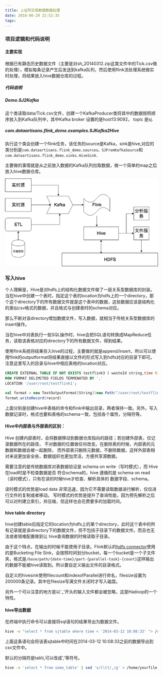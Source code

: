 ```yaml
---
title: 上证所交易数据数据处理
date: 2018-06-20 22:52:35
tags:
---
```



### 项目逻辑和代码说明

#### 主要实现

根据已有静态历史数据文件（主要是对sh_20140312.zip这类文件中的Tick.csv做的处理），模拟每条记录产生后发送到kafka队列，然后使用flink流处理系统做实时处理，将结果放入hive数据仓库的过程。

##### 代码说明

##### Demo.SJ2Kafka

这个类读取data/Tick.csv文件，创建一个KafkaProducer类将其中的数据按照顺序放入到Kafka队列中，其中Kafka broker 设置的是host13:9092， topic 是sj.

##### com.dataartisans.flink_demo.examples.SJKafka2Hive

执行这个类会创建一个flink任务，该任务的source是Kafka，sink是hive,对应的类分别是`com.dataartisans.flink_demo.sources。SJFromKafkaSource`和`com.dataartisans.flink_demo.sinks.HiveSink`.

主要做的事情就是从之前放入数据的Kafka队列拉取数据，做一个简单的map之后放入hive数据仓库。

![架构](/images/sse/architecture-sse.png)

### 写入hive

个人理解是，Hive是对hdfs上的结构化数据文件做了一层关系型数据库的封装。当在hive中创建一个表时，指定这个表的location为hdfs上的一个directory，那个这个directory下的所有数据文件就是这个表中的数据，这些数据应该是结构化的类似csv格式的数据，并且格式与创建表时的schema对应。

那么不断对该directory增加数据文件，写入数据，就相当于传统关系型数据库的insert操作。

当在hive中对表执行一些SQL操作时，hive会把SQL语句转换成MapReduce任务，读取该表格对应的directory下的所有数据文件，得到结果。

使用flink系统将结果存入hive的过程，主要做的就是append/insert，所以可以使用flink的outputformat将结果直接以文件的形式写入到hdfs对应的目录下即可。注意这里写入的目录与hive中相应表格的location对应。

``` sql
CREATE EXTERNAL TABLE IF NOT EXISTS testflink3 ( wasteId string,time timestamp,locationx string, LOCATIONY STRING, stationId STRING,stationName STRING, vlp STRING)
ROW FORMAT DELIMITED FIELDS TERMINATED BY ','
LOCATION '/user/root/testflink1';
```

``` scala
val format = new TextOutputFormat[String](new Path("/user/root/testflink1"))
format.writeRecord(record)
```

上面分别是创建hive中表格的命令和flink中输出目录，两者保持一致。另外，写入数据记录时，格式也要和表格的schema一致，包括各个属性，分隔符等。

#### Hive中内部表与外部表的区别： 

Hive 创建内部表时，会将数据移动到数据仓库指向的路径；若创建外部表，仅记录数据所在的路径， 
不对数据的位置做任何改变。在删除表的时候，内部表的元数据和数据会被一起删除， 
而外部表只删除元数据，不删除数据。这样外部表相对来说更加安全些，数据组织也更加灵活，方便共享源数据。 

需要注意的是传统数据库对表数据验证是 schema on write（写时模式），而 Hive 在load时是不检查数据是否 
符合schema的，hive 遵循的是 schema on read（读时模式），只有在读的时候hive才检查、解析具体的 
数据字段、schema。 

读时模式的优势是load data 非常迅速，因为它不需要读取数据进行解析，仅仅进行文件的复制或者移动。 
写时模式的优势是提升了查询性能，因为预先解析之后可以对列建立索引，并压缩，但这样也会花费要多的加载时间。

#### hive table directory

hive创建table后指定它的location为hdfs上的某个directory，此时这个表中的所有记录就是该directory下的数据文件，但不包括子目录下的数据文件。而且也无法或者很难配置做到让 hive查询数据的时候读取子目录。

由于这个特点，在输出的时候不能使用子目录。Flink默认的[hdfs connector](https://ci.apache.org/projects/flink/flink-docs-release-1.3/dev/connectors/filesystem_sink.html)使用的是Bucketing File Sink，会按照时间划分bucket，每一个bucket是一个子文件夹，格式是`/base/path/{date-time}/part-{parallel-task}-{count}`这样输出的数据不能被hive读取到。所以要自定义输出文件的目录格式。

自定义的hivesink使用filecount和indexofParallel进行命名，filesize设置为200000条记录。其中在filesize写满文件关闭时才写入磁盘。

另外一个可以注意的地方是以'_'开头的输入文件都会被忽略，这是Hadoop的一个特性。

#### hive导出数据

在终端中执行命令可以直接将sql语句的结果导出为数据文件。

``` bash
hive -e "select * from sjtable where time < '2014-03-12 10:08:33' "> /root/SJ.CSV
```

上面这条语句会将该表sjtable中时间在2014-03-12 10:08:33之前的数据导出到csv文件中。

默认的分隔符是tab\t,可以改成','等符号。

``` bash
hive -e 'select * from some_table' | sed 's/[\t]/,/g' > /home/yourfile.csv
```

